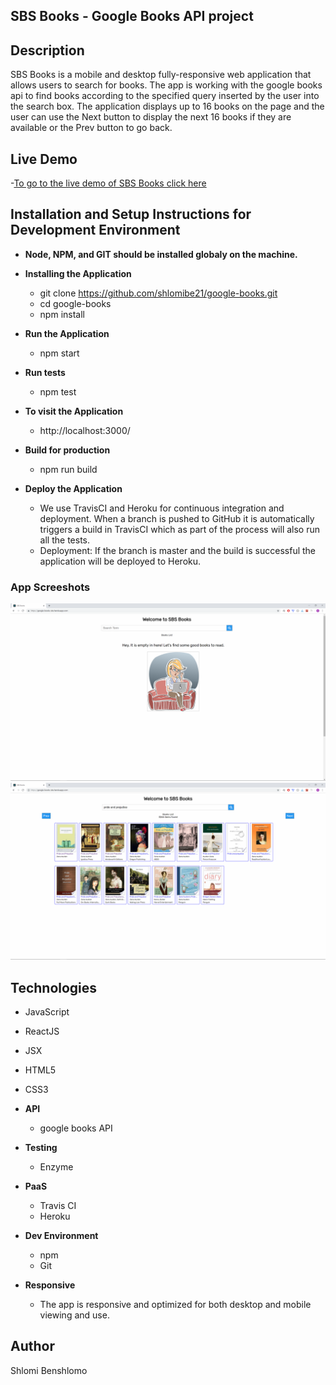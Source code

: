 ## SBS Books - Google Books API project

## Description
SBS Books is a mobile and desktop fully-responsive web application that allows users to search for books. The app is working with the google books api to find books according to the specified query inserted by the user into the search box.
The application displays up to 16 books on the page and the user can use the Next button to display the next 16 books if they are available or the Prev button to go back.

## Live Demo
-[To go to the live demo of SBS Books click here](https://google-books-sbs.herokuapp.com/)

## Installation and Setup Instructions for Development Environment
- **Node, NPM, and  GIT should be installed globaly on the machine.**

- **Installing the Application**
  - git clone https://github.com/shlomibe21/google-books.git
  - cd google-books
  - npm install

- **Run the Application**
  - npm start

- **Run tests**
  - npm test

- **To visit the Application**
  - http://localhost:3000/

- **Build for production**
  - npm run build

- **Deploy the Application**
  * We use TravisCI and Heroku for continuous integration and deployment. When a branch is pushed to GitHub it is automatically triggers a build in TravisCI which as part of the process will also run all the tests. 
  * Deployment: If the branch is master and the build is successful the application will be deployed to Heroku.

### App Screeshots
![Dashboard - empty page](https://github.com/shlomibe21/google-books/blob/master/public/screenshots/SBSBooksEmptyPage.png)
![Dashboard - with search results](https://github.com/shlomibe21/google-books/blob/master/public/screenshots/SBSBooksDashboard.png)

## Technologies
  - JavaScript
  - ReactJS
  - JSX
  - HTML5
  - CSS3
  
- **API**
  - google books API

- **Testing**
  - Enzyme

- **PaaS**
  - Travis CI
  - Heroku

 - **Dev Environment**
   - npm
   - Git

- **Responsive**
   - The app is responsive and optimized for both desktop and mobile viewing and use.
   
## Author
Shlomi Benshlomo
